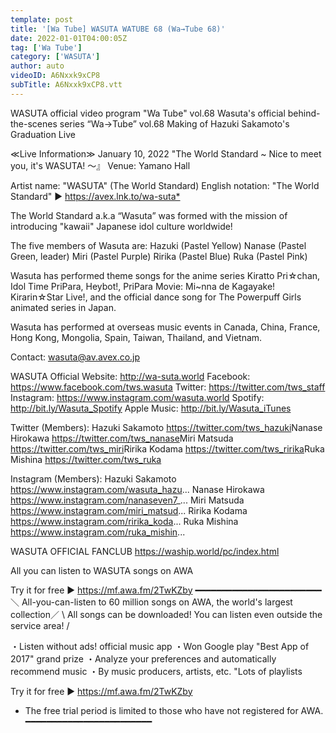 ```yaml
---
template: post
title: '[Wa Tube] WASUTA WATUBE 68 (Wa→Tube 68)'
date: 2022-01-01T04:00:05Z
tag: ['Wa Tube']
category: ['WASUTA']
author: auto 
videoID: A6Nxxk9xCP8
subTitle: A6Nxxk9xCP8.vtt
---
```

WASUTA official video program "Wa Tube" vol.68
Wasuta's official behind-the-scenes series “Wa→Tube” vol.68
Making of Hazuki Sakamoto's Graduation Live


≪Live Information≫
January 10, 2022
"The World Standard ~ Nice to meet you, it's WASUTA! ～』
Venue: Yamano Hall





Artist name: "WASUTA" (The World Standard)
English notation: "The World Standard"
► https://avex.lnk.to/wa-suta*​

The World Standard a.k.a “Wasuta” was formed with the mission of introducing "kawaii" Japanese idol culture worldwide!

The five members of Wasuta are:
Hazuki (Pastel Yellow)
Nanase (Pastel Green, leader)
Miri (Pastel Purple)
Ririka (Pastel Blue)
Ruka (Pastel Pink)

Wasuta has performed theme songs for the anime series Kiratto Pri☆chan, Idol Time PriPara, Heybot!, PriPara Movie: Mi~nna de Kagayake! Kirarin☆Star Live!, and the official dance song for The Powerpuff Girls animated series in Japan.

Wasuta has performed at overseas music events in Canada, China, France, Hong Kong, Mongolia, Spain, Taiwan, Thailand, and Vietnam.

Contact: wasuta@av.avex.co.jp


WASUTA Official Website: http://wa-suta.world
Facebook: https://www.facebook.com/tws.wasuta
Twitter: https://twitter.com/tws_staff
Instagram: https://www.instagram.com/wasuta.world
Spotify: http://bit.ly/Wasuta_Spotify
Apple Music: http://bit.ly/Wasuta_iTunes


Twitter (Members):
Hazuki Sakamoto https://twitter.com/tws_hazuki​
Nanase Hirokawa https://twitter.com/tws_nanase​
Miri Matsuda https://twitter.com/tws_miri​​
Ririka Kodama https://twitter.com/tws_ririka​
Ruka Mishina https://twitter.com/tws_ruka​

Instagram (Members):
Hazuki Sakamoto https://www.instagram.com/wasuta_hazu...
Nanase Hirokawa https://www.instagram.com/nanaseven7_...
Miri Matsuda https://www.instagram.com/miri_matsud...
Ririka Kodama https://www.instagram.com/ririka_koda...
Ruka Mishina https://www.instagram.com/ruka_mishin...

WASUTA OFFICIAL FANCLUB
https://waship.world/pc/index.html



All you can listen to WASUTA songs on AWA

Try it for free ▶ https://mf.awa.fm/2TwKZby
━━━━━━━━━━━━━━━━━━━━━━━━
＼ All-you-can-listen to 60 million songs on AWA, the world's largest collection／
\ All songs can be downloaded! You can listen even outside the service area! /

・Listen without ads! official music app
・Won Google play "Best App of 2017" grand prize
・Analyze your preferences and automatically recommend music
・By music producers, artists, etc.
"Lots of playlists

Try it for free ▶ https://mf.awa.fm/2TwKZby
 
* The free trial period is limited to those who have not registered for AWA.
━━━━━━━━━━━━━━━━━━━━━━━━
